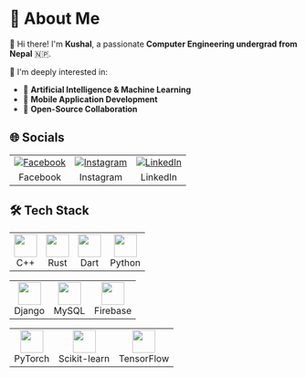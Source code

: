 # 💫 About Me

👋 Hi there! I'm **Kushal**, a passionate **Computer Engineering undergrad from Nepal** 🇳🇵.

🎯 I'm deeply interested in: 
- 🤖 **Artificial Intelligence & Machine Learning**
- 📱 **Mobile Application Development**
- 🧩 **Open-Source Collaboration**



## 🌐 Socials

<table>
  <tr align="center">
    <td>
      <a href="https://www.facebook.com/profile.php?id=100079472226548" target="_blank">
        <img src="https://img.shields.io/badge/Facebook-%231877F2.svg?logo=Facebook&logoColor=white" alt="Facebook"/>
      </a>
    </td>
    <td>
      <a href="https://www.instagram.com/kuusall/" target="_blank">
        <img src="https://img.shields.io/badge/Instagram-%23E4405F.svg?logo=Instagram&logoColor=white" alt="Instagram"/>
      </a>
    </td>
    <td>
      <a href="https://www.linkedin.com/in/kuusall/" target="_blank">
        <img src="https://img.shields.io/badge/LinkedIn-%230077B5.svg?logo=linkedin&logoColor=white" alt="LinkedIn"/>
      </a>
    </td>
  </tr>
  <tr align="center">
    <td>Facebook</td>
    <td>Instagram</td>
    <td>LinkedIn</td>
  </tr>
</table>


## 🛠 Tech Stack

<!-- Row 1 -->
<table>
  <tr align="center">
    <td><img src="https://cdn.jsdelivr.net/gh/devicons/devicon/icons/cplusplus/cplusplus-original.svg" width="40" height="40"/><br/>C++</td>
    <td><img src="https://cdn.jsdelivr.net/gh/devicons/devicon/icons/rust/rust-original.svg" width="40" height="40"/><br/>Rust</td>
    <td><img src="https://cdn.jsdelivr.net/gh/devicons/devicon/icons/dart/dart-original.svg" width="40" height="40"/><br/>Dart</td>
    <td><img src="https://cdn.jsdelivr.net/gh/devicons/devicon/icons/python/python-original.svg" width="40" height="40"/><br/>Python</td>
  </tr>
</table>

<!-- Row 2 -->
<table>
  <tr align="center">
    <td><img src="https://cdn.jsdelivr.net/gh/devicons/devicon/icons/django/django-plain.svg" width="40" height="40"/><br/>Django</td>
    <td><img src="https://cdn.jsdelivr.net/gh/devicons/devicon/icons/mysql/mysql-original.svg" width="40" height="40"/><br/>MySQL</td>
    <td><img src="https://cdn.jsdelivr.net/gh/devicons/devicon/icons/firebase/firebase-plain.svg" width="40" height="40"/><br/>Firebase</td>
  </tr>
</table>

<!-- Row 3 -->
<table>
  <tr align="center">
    <td><img src="https://cdn.jsdelivr.net/gh/devicons/devicon/icons/pytorch/pytorch-original.svg" width="40" height="40"/><br/>PyTorch</td>
    <td><img src="https://upload.wikimedia.org/wikipedia/commons/0/05/Scikit_learn_logo_small.svg" width="40" height="40"/><br/>Scikit-learn</td>
    <td><img src="https://cdn.jsdelivr.net/gh/devicons/devicon/icons/tensorflow/tensorflow-original.svg" width="40" height="40"/><br/>TensorFlow</td>
  </tr>
</table>

